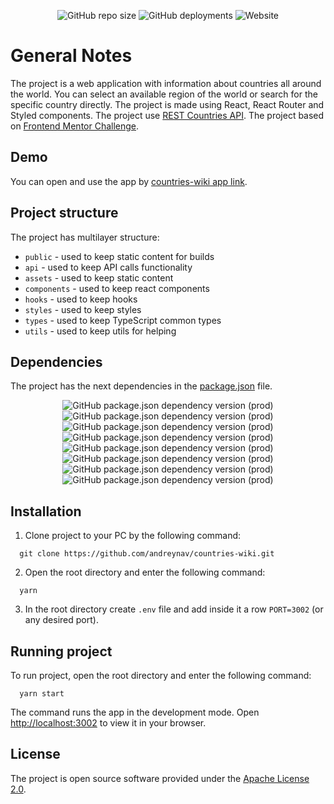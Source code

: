 <div align="center">

![GitHub repo size](https://img.shields.io/github/repo-size/andreynav/countries-wiki?style=for-the-badge)
![GitHub deployments](https://img.shields.io/github/deployments/andreynav/countries-wiki/Production%20%E2%80%93%20countries-wiki-prod?label=vercel%20deployment&style=for-the-badge)
![Website](https://img.shields.io/website?label=countries%20wiki&style=for-the-badge&url=https%3A%2F%2Fcountries-wiki-prod.vercel.app%2F)

</div>

# General Notes

The project is a web application with information about countries all around the world. You can select an available region of the world or search for the specific country directly. The project is made using React, React Router and Styled components. 
The project use [REST Countries API](https://restcountries.com/).
The project based on [Frontend Mentor Challenge](https://www.frontendmentor.io/challenges/rest-countries-api-with-color-theme-switcher-5cacc469fec04111f7b848ca). 


## Demo

You can open and use the app by [countries-wiki app link](https://countries-wiki-prod.vercel.app/).

## Project structure

The project has multilayer structure:

- `public` - used to keep static content for builds
- `api` - used to keep API calls functionality
- `assets` - used to keep static content
- `components` - used to keep react components
- `hooks` - used to keep hooks
- `styles` - used to keep styles
- `types` - used to keep TypeScript common types
- `utils` - used to keep utils for helping

## Dependencies

The project has the next dependencies in the [package.json](package.json) file.

<div align="center">

![GitHub package.json dependency version (prod)](https://img.shields.io/github/package-json/dependency-version/andreynav/countries-wiki/react?style=for-the-badge)
![GitHub package.json dependency version (prod)](https://img.shields.io/github/package-json/dependency-version/andreynav/countries-wiki/axios?style=for-the-badge)
![GitHub package.json dependency version (prod)](https://img.shields.io/github/package-json/dependency-version/andreynav/countries-wiki/react-router-dom?style=for-the-badge)
![GitHub package.json dependency version (prod)](https://img.shields.io/github/package-json/dependency-version/andreynav/countries-wiki/react-icons?style=for-the-badge)
![GitHub package.json dependency version (prod)](https://img.shields.io/github/package-json/dependency-version/andreynav/countries-wiki/react-select?style=for-the-badge)
![GitHub package.json dependency version (prod)](https://img.shields.io/github/package-json/dependency-version/andreynav/countries-wiki/styled-components?style=for-the-badge)
![GitHub package.json dependency version (prod)](https://img.shields.io/github/package-json/dependency-version/andreynav/countries-wiki/typescript?style=for-the-badge)
![GitHub package.json dependency version (prod)](https://img.shields.io/github/package-json/dependency-version/andreynav/countries-wiki/intro.js-react?style=for-the-badge)

</div>

## Installation

1. Clone project to your PC by the following command:

```console
  git clone https://github.com/andreynav/countries-wiki.git
```

2. Open the root directory and enter the following command:

```console
  yarn
```

3. In the root directory create `.env` file and add inside it a row `PORT=3002` (or any desired port).


## Running project

To run project, open the root directory and enter the following command:

```console
  yarn start
```

The command runs the app in the development mode.
Open [http://localhost:3002](http://localhost:3002) to view it in your browser.

## License

The project is open source software provided under the [Apache License 2.0](LICENSE.md).